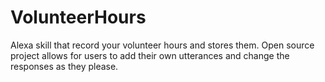 # VolunteerHours
Alexa skill that record your volunteer hours and stores them. Open source project allows for users to add their own utterances and change the responses as they please. 
